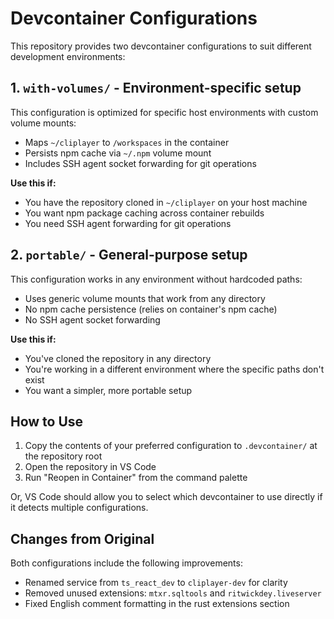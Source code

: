 # Devcontainer Configurations

This repository provides two devcontainer configurations to suit different development environments:

## 1. `with-volumes/` - Environment-specific setup

This configuration is optimized for specific host environments with custom volume mounts:
- Maps `~/cliplayer` to `/workspaces` in the container
- Persists npm cache via `~/.npm` volume mount
- Includes SSH agent socket forwarding for git operations

**Use this if:**
- You have the repository cloned in `~/cliplayer` on your host machine
- You want npm package caching across container rebuilds
- You need SSH agent forwarding for git operations

## 2. `portable/` - General-purpose setup

This configuration works in any environment without hardcoded paths:
- Uses generic volume mounts that work from any directory
- No npm cache persistence (relies on container's npm cache)
- No SSH agent socket forwarding

**Use this if:**
- You've cloned the repository in any directory
- You're working in a different environment where the specific paths don't exist
- You want a simpler, more portable setup

## How to Use

1. Copy the contents of your preferred configuration to `.devcontainer/` at the repository root
2. Open the repository in VS Code
3. Run "Reopen in Container" from the command palette

Or, VS Code should allow you to select which devcontainer to use directly if it detects multiple configurations.

## Changes from Original

Both configurations include the following improvements:
- Renamed service from `ts_react_dev` to `cliplayer-dev` for clarity
- Removed unused extensions: `mtxr.sqltools` and `ritwickdey.liveserver`
- Fixed English comment formatting in the rust extensions section
